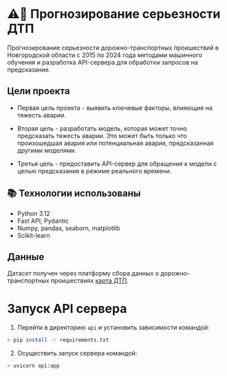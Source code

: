# :warning::minibus: Прогнозирование серьезности ДТП 

Прогнозирование серьезности дорожно-транспортных проишествий в Новгородской области с 2015 по 2024 года методами машинного обучения и разработка API-сервера для обработки запросов на предсказание.

## Цели проекта

* Первая цель проекта - выявить ключевые факторы, влияющие на тяжесть аварии. 

* Вторая цель - разработать модель, которая может точно предсказать тяжесть аварии. Это может быть только что произошедшая авария или потенциальная авария, предсказанная другими моделями. 

* Третья цель - предоставить API-сервер для обращения к модели с целью предсказания в режиме реального времени.

## :books: Технологии использованы
* Python 3.12
* Fast API, Pydantic
* Numpy, pandas, seaborn, matplotlib
* Scikit-learn

## Данные

Датасет получен через платформу сбора данных о дорожно-транспортных проишествиях [карта ДТП](https://dtp-stat.ru/).

Запуск API сервера
==========

1. Перейти в директорию `api` и установить зависимости командой:

```bash
> pip install -r requirements.txt
```

2. Осуществить запуск сервера командой:

```bash
> uvicorn api:app
```